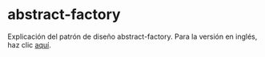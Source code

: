 # abstract-factory
Explicación del patrón de diseño abstract-factory.
Para la versión en inglés, haz clic [aquí](README.md).
